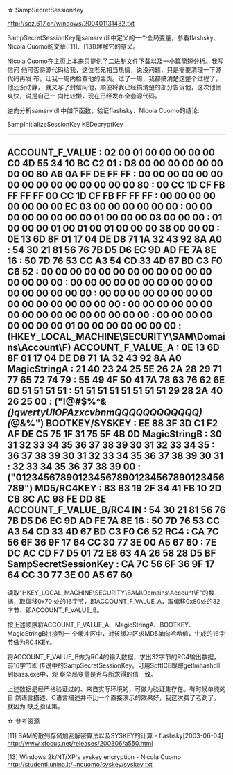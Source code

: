 ☆ SampSecretSessionKey

http://scz.617.cn/windows/200401131432.txt

SampSecretSessionKey是samsrv.dll中定义的一个全局变量，参看flashsky、Nicola
Cuomo的文章([11]、[13])理解它的意义。

Nicola Cuomo在主页上本来只提供了二进制文件下载以及一小篇简短分析。我写信问
他可否将源代码给我，这位老兄相当热情，说没问题，只是需要清理一下源代码再发
布，让我一周内检查他的主页。过了一周，我都搞清楚这整个过程了，他还没动静，
就又写了封信问他，顺便将我已经搞清楚的部分告诉他，这次他倒爽快，说是自己一
向比较懒，现在已经发布全套源代码。

逆向分析samsrv.dll中如下函数，验证flashsky、Nicola Cuomo的结论:

SampInitializeSessionKey
    KEDecryptKey

--------------------------------------------------------------------------
ACCOUNT_F_VALUE             : 02 00 01 00 00 00 00 00 C0 4D 55 34 10 BC C2 01
                            : D8 00 00 00 00 00 00 00 00 80 A6 0A FF DE FF FF
                            : 00 00 00 00 00 00 00 00 00 00 00 00 00 00 00 80
                            : 00 CC 1D CF FB FF FF FF 00 CC 1D CF FB FF FF FF
                            : 00 00 00 00 00 00 00 00 EC 03 00 00 00 00 00 00
                            : 00 00 00 00 00 00 00 00 01 00 00 00 03 00 00 00
                            : 01 00 00 00 01 00 01 00 01 00 00 00 38 00 00 00
                            : 0E 13 6D 8F 01 17 04 DE D8 71 1A 32 43 92 8A A0
                            : 54 30 21 81 56 76 7B D5 D6 EC 9D AD FE 7A 8E 16
                            : 50 7D 76 53 CC A3 54 CD 33 4D 67 BD C3 F0 C6 52
                            : 00 00 00 00 00 00 00 00 00 00 00 00 00 00 00 00
                            : 00 00 00 00 00 00 00 00 00 00 00 00 00 00 00 00
                            : 00 00 00 00 00 00 00 00 00 00 00 00 00 00 00 00
                            : 00 00 00 00 00 00 00 00 00 00 00 00 00 00 00 00
                            : 00 00 00 00 00 00 00 00 01 00 00 00 00 00 00 00
                            : (HKEY_LOCAL_MACHINE\SECURITY\SAM\Domains\Account\F)
ACCOUNT_F_VALUE_A           : 0E 13 6D 8F 01 17 04 DE D8 71 1A 32 43 92 8A A0
MagicStringA                : 21 40 23 24 25 5E 26 2A 28 29 71 77 65 72 74 79
                            : 55 49 4F 50 41 7A 78 63 76 62 6E 6D 51 51 51 51
                            : 51 51 51 51 51 51 51 51 29 28 2A 40 26 25 00
                            : ("!@#$%^&*()qwertyUIOPAzxcvbnmQQQQQQQQQQQQ)(*@&%")
BOOTKEY/SYSKEY              : EE 88 3F 3D C1 F2 AF DE C5 75 1F 31 75 5F 4B 0D
MagicStringB                : 30 31 32 33 34 35 36 37 38 39 30 31 32 33 34 35
                            : 36 37 38 39 30 31 32 33 34 35 36 37 38 39 30 31
                            : 32 33 34 35 36 37 38 39 00
                            : ("0123456789012345678901234567890123456789")
MD5/RC4KEY                  : 83 B3 19 2F 34 41 FB 10 2D CB 8C AC 98 FE DD 8E
ACCOUNT_F_VALUE_B/RC4 IN    : 54 30 21 81 56 76 7B D5 D6 EC 9D AD FE 7A 8E 16
                            : 50 7D 76 53 CC A3 54 CD 33 4D 67 BD C3 F0 C6 52
RC4                         : CA 7C 56 6F 36 9F 17 64 CC 30 77 3E 00 A5 67 60
                            : 7E DC AC CD F7 D5 01 72 E8 63 4A 26 58 28 D5 BF
SampSecretSessionKey        : CA 7C 56 6F 36 9F 17 64 CC 30 77 3E 00 A5 67 60
--------------------------------------------------------------------------

读取"HKEY_LOCAL_MACHINE\SECURITY\SAM\Domains\Account\F"的数据，取偏移0x70
处的16字节，即ACCOUNT_F_VALUE_A，取偏移0x80处的32字节，即ACCOUNT_F_VALUE_B。

按上述顺序将ACCOUNT_F_VALUE_A、MagicStringA、BOOTKEY、MagicStringB拼接到一
个缓冲区中，对该缓冲区求MD5单向哈希值，生成的16字节做为RC4KEY。

将ACCOUNT_F_VALUE_B做为RC4的输入数据，求出32字节的RC4输出数据，前16字节即
传说中的SampSecretSessionKey。可用SoftICE跟踪getlmhashdll到lsass.exe中，观
察全局变量是否与所求得的值一致。

上述数据是经严格验证过的、来自实际环境的，可做为验证集存在。有时候单纯的自
然语言描述、C语言描述并不比一个直接演示的效果好，我这次费了老劲了，就因为
缺乏验证集。

☆ 参考资源

[11] SAM的散列存储加密解密算法以及SYSKEY的计算 - flashsky[2003-06-04]
     http://www.xfocus.net/releases/200306/a550.html

[13] Windows 2k/NT/XP's syskey encryption - Nicola Cuomo
     http://studenti.unina.it/~ncuomo/syskey/syskey.txt

